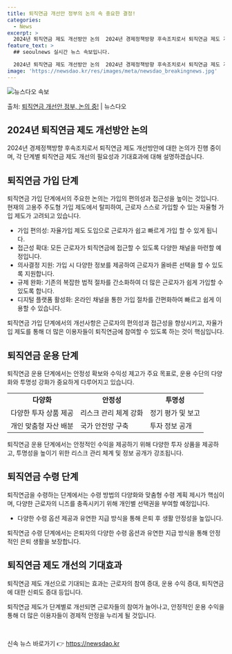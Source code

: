 ```yaml
---
title: 퇴직연금 개선안 정부의 논의 속 중요한 결정!
categories:
  - News
excerpt: >
  2024년 퇴직연금 제도 개선방안 논의  2024년 경제정책방향 후속조치로서 퇴직연금 제도 개선방안에 대한 …
feature_text: >
  ## seoulnews 실시간 뉴스 속보입니다.

  2024년 퇴직연금 제도 개선방안 논의  2024년 경제정책방향 후속조치로서 퇴직연금 제도 개선방안에 대한 …
image: 'https://newsdao.kr/res/images/meta/newsdao_breakingnews.jpg'
---
```


![뉴스다오 속보](https://newsdao.kr/res/images/meta/newsdao_breakingnews.jpg)

<p>출처: <a href="https://newsdao.kr/4380" rel="dofollow">퇴직연금 개선안 정부, 논의 중!</a> | 뉴스다오</p>

<h2 data-ke-size="size26">2024년 퇴직연금 제도 개선방안 논의</h2>
2024년 경제정책방향 후속조치로서 퇴직연금 제도 개선방안에 대한 논의가 진행 중이며, 각 단계별 퇴직연금 제도 개선의 필요성과 기대효과에 대해 설명하겠습니다.

<h2 data-ke-size="size24">퇴직연금 가입 단계</h2>
<p data-ke-size="size16">퇴직연금 가입 단계에서의 주요한 논의는 가입의 편의성과 접근성을 높이는 것입니다. 현재의 고용주 주도형 가입 제도에서 탈피하여, 근로자 스스로 가입할 수 있는 자율형 가입 제도가 고려되고 있습니다.</p>

<ul>
    <li>가입 편의성: 자율가입 제도 도입으로 근로자가 쉽고 빠르게 가입 할 수 있게 됩니다.</li>
    <li>접근성 확대: 모든 근로자가 퇴직연금에 접근할 수 있도록 다양한 채널을 마련할 예정입니다.</li>
    <li>의사결정 지원: 가입 시 다양한 정보를 제공하여 근로자가 올바른 선택을 할 수 있도록 지원합니다.</li>
    <li>규제 완화: 기존의 복잡한 법적 절차를 간소화하여 더 많은 근로자가 쉽게 가입할 수 있도록 합니다.</li>
    <li>디지털 플랫폼 활성화: 온라인 채널을 통한 가입 절차를 간편화하여 빠르고 쉽게 이용할 수 있습니다.</li>
</ul>

<p data-ke-size="size16">퇴직연금 가입 단계에서의 개선사항은 근로자의 편의성과 접근성을 향상시키고, 자율가입 제도를 통해 더 많은 이용자들이 퇴직연금에 참여할 수 있도록 하는 것이 핵심입니다.</p>

<h2 data-ke-size="size24">퇴직연금 운용 단계</h2>
<p data-ke-size="size16">퇴직연금 운용 단계에서는 안정성 확보와 수익성 제고가 주요 목표로, 운용 수단의 다양화와 투명성 강화가 중요하게 다루어지고 있습니다.</p>

<table>
    <tr>
        <td style="text-align: center; height: 17px;"><b>다양화</b></td>
        <td style="text-align: center; height: 17px;"><b>안정성</b></td>
        <td style="text-align: center; height: 17px;"><b>투명성</b></td>
    </tr>
    <tr>
        <td>다양한 투자 상품 제공</td>
        <td>리스크 관리 체계 강화</td>
        <td>정기 평가 및 보고</td>
    </tr>
    <tr>
        <td>개인 맞춤형 자산 배분</td>
        <td>국가 안전망 구축</td>
        <td>투자 정보 공개</td>
    </tr>
</table>

<p data-ke-size="size16">퇴직연금 운용 단계에서는 안정적인 수익을 제공하기 위해 다양한 투자 상품을 제공하고, 투명성을 높이기 위한 리스크 관리 체계 및 정보 공개가 강조됩니다.</p>

<h2 data-ke-size="size24">퇴직연금 수령 단계</h2>
<p data-ke-size="size16">퇴직연금을 수령하는 단계에서는 수령 방법의 다양화와 맞춤형 수령 계획 제시가 핵심이며, 다양한 근로자의 니즈를 충족시키기 위해 개인별 선택권을 부여할 예정입니다.</p>

<ul>
    <li>다양한 수령 옵션 제공과 유연한 지급 방식을 통해 은퇴 후 생활 안정성을 높입니다.</li>
</ul>

<p data-ke-size="size16">퇴직연금 수령 단계에서는 은퇴자의 다양한 수령 옵션과 유연한 지급 방식을 통해 안정적인 은퇴 생활을 보장합니다.</p>

<h2 data-ke-size="size24">퇴직연금 제도 개선의 기대효과</h2>
<p data-ke-size="size16">퇴직연금 제도 개선으로 기대되는 효과는 근로자의 참여 증대, 운용 수익 증대, 퇴직연금에 대한 신뢰도 증대 등입니다.</p>

<p data-ke-size="size16">퇴직연금 제도가 단계별로 개선되면 근로자들의 참여가 늘어나고, 안정적인 운용 수익을 통해 더 많은 이용자들이 경제적 안정을 누리게 될 것입니다.</p>

<p data-ke-size="size16">&nbsp;</p> 

신속 뉴스 바로가기 👉 <a href="https://newsdao.kr" rel="dofollow">https://newsdao.kr</a>


